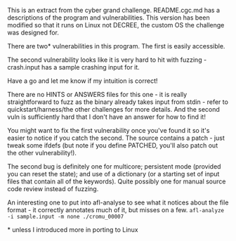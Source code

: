 This is an extract from the cyber grand challenge. README.cgc.md has a descriptions of the program and vulnerabilities.
This version has been modified so that it runs on Linux not DECREE, the custom OS the challenge was designed for.

There are two\* vulnerabilities in this program. The first is easily accessible.

The second vulnerability looks like it is very hard to hit with fuzzing - crash.input has a sample crashing input for
it.

Have a go and let me know if my intuition is correct!

There are no HINTS or ANSWERS files for this one - it is really straightforward to fuzz as the binary already takes
input from stdin - refer to quickstart/harness/the other challenges for more details. And the second vuln is
sufficiently hard that I don't have an answer for how to find it!

You might want to fix the first vulnerability once you've found it so it's easier to notice if you catch the second. The
source contains a patch - just tweak some ifdefs (but note if you define PATCHED, you'll also patch out the other
vulnerability!).

The second bug is definitely one for multicore; persistent mode (provided you can reset the state); and use of a
dictionary (or a starting set of input files that contain all of the keywords). Quite possibly one for manual source
code review instead of fuzzing.

An interesting one to put into afl-analyse to see what it notices about the file format - it correctly annotates much of
it, but misses on a few. `afl-analyze -i sample.input -m none ./cromu_00007`

\* unless I introduced more in porting to Linux
